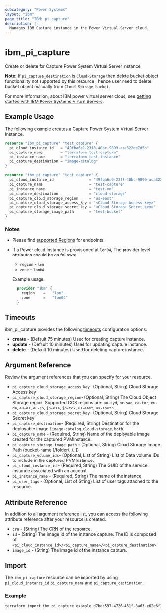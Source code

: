 ```yaml
---
subcategory: "Power Systems"
layout: "ibm"
page_title: "IBM: pi_capture"
description: |-
  Manages IBM Capture instance in the Power Virtual Server cloud.
---
```


# ibm_pi_capture

Create or delete for Capture Power System Virtual Server Instance

**Note:**
If `pi_capture_destination` is `Cloud-Storage` then delete bucket object functionality not supported by this resource , hence user need to delete bucket object manually from `Cloud Storage bucket`.

For more information, about IBM power virtual server cloud, see [getting started with IBM Power Systems Virtual Servers](https://cloud.ibm.com/docs/power-iaas?topic=power-iaas-getting-started).

## Example Usage

The following example creates a Capture Power System Virtual Server Instance.

```terraform
resource "ibm_pi_capture" "test_capture" {
  pi_cloud_instance_id   = "49fba6c9-23f8-40bc-9899-aca322ee7d5b"
  pi_capture_name        = "terraform-test-capture"
  pi_instance_name       = "terraform-test-instance"
  pi_capture_destination = "image-catalog"
}
```

```terraform
resource "ibm_pi_capture" "test_capture" {
  pi_cloud_instance_id                = "49fba6c9-23f8-40bc-9899-aca322ee7d5b"
  pi_capture_name                     = "test-capture"
  pi_instance_name                    = "test-vm"
  pi_capture_destination              = "cloud-storage"
  pi_capture_cloud_storage_region     = "us-east"
  pi_capture_cloud_storage_access_key = "<Cloud Storage Access key>"
  pi_capture_cloud_storage_secret_key = "<Cloud Storage Secret key>"
  pi_capture_storage_image_path       = "test-bucket"
}
```

### Notes

- Please find [supported Regions](https://cloud.ibm.com/apidocs/power-cloud#endpoint) for endpoints.
- If a Power cloud instance is provisioned at `lon04`, The provider level attributes should be as follows:
  - `region` - `lon`
  - `zone` - `lon04`

  Example usage:
  
  ```terraform
    provider "ibm" {
      region    =   "lon"
      zone      =   "lon04"
    }
  ```

## Timeouts

ibm_pi_capture provides the following [timeouts](https://www.terraform.io/docs/language/resources/syntax.html) configuration options:

- **create** - (Default 75 minutes) Used for creating capture instance.
- **update** - (Default 10 minutes) Used for updating capture instance.
- **delete** - (Default 10 minutes) Used for deleting capture instance.

## Argument Reference

Review the argument references that you can specify for your resource.

- `pi_capture_cloud_storage_access_key`- (Optional, String) Cloud Storage Access key
- `pi_capture_cloud_storage_region`- (Optional, String) The Cloud Object Storage region. Supported COS regions are: `au-syd`, `br-sao`, `ca-tor`, `eu-de`, `eu-es`, `eu-gb`, `jp-osa`, `jp-tok`, `us-east`, `us-south`.
- `pi_capture_cloud_storage_secret_key`- (Optional, String) Cloud Storage Secret key
- `pi_capture_destination`- (Required, String) Destination for the deployable image.`[image-catalog,cloud-storage,both]`
- `pi_capture_name` - (Required, String) Name of the deployable image created for the captured PVMInstance.
- `pi_capture_storage_image_path` - (Optional, String) Cloud Storage Image Path (bucket-name [/folder/../..])
- `pi_capture_volume_ids`- (Optional, List of String)  List of Data volume IDs to include in the captured   PVMInstance.
- `pi_cloud_instance_id` - (Required, String) The GUID of the service instance associated with an account.
- `pi_instance_name` - (Required, String) The name of the instance.
- `pi_user_tags` - (Optional, List of String) List of user tags attached to the resource.

## Attribute Reference

In addition to all argument reference list, you can access the following attribute reference after your resource is created.

- `crn` - (String) The CRN of the resource.
- `id` - (String) The image id of the instance capture. The ID is composed of `<pi_cloud_instance_id>/<pi_capture_name>/<pi_capture_destination>`.
- `image_id` - (String) The image id of the instance capture.

## Import

The `ibm_pi_capture` resource can be imported by using `pi_cloud_instance_id` `pi_capture_name` and `pi_capture_destination`.

### Example

```bash
terraform import ibm_pi_capture.example d7bec597-4726-451f-8a63-e62e6f19c32c/test-capture/image-catalog
```

